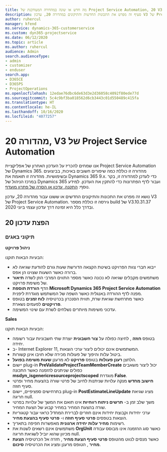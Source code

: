 ```yaml
---
title: מה חדש או שונה במהדורה המעודכנת של Project Service Automation, 20 V3
description: סעיף זה מפרט את התכונות החדשות והתיקונים במהדורה 20, עדכון V3 של Project Service Automation
author: ruhercul
manager: kfend
ms.service: dynamics-365-customerservice
ms.custom: dyn365-projectservice
ms.date: 06/12/2020
ms.topic: article
ms.author: ruhercul
audience: Admin
search.audienceType:
- admin
- customizer
- enduser
search.app:
- D365CE
- D365PS
- ProjectOperations
ms.openlocfilehash: 12edae76dbc6de63d3e2d36058c4092f80ede77d
ms.sourcegitcommit: 5c4c9bf3ba018562d6cb3443c01d550489c415fa
ms.translationtype: HT
ms.contentlocale: he-IL
ms.lasthandoff: 10/16/2020
ms.locfileid: "4077257"
---
```

# <a name="project-service-automation-update-release-20-v3"></a>מהדורה 20, V3 של Project Service Automation

אנו שמחים להכריז על העדכון האחרון של אפליקציית Project Service Automation של Dynamics 365. מהדורה זו כוללת כמה שיפורים חשובים באיכות, בביצועים ובשימושיות. מהדורה זו תואמת את Dynamics 365 9.x. כדי לעדכן למהדורה זו, בקר במרכז הניהול של Dynamics 365 ועבור לדף הפתרונות כדי להתקין את העדכון. למידע נוסף: [התקנה, עדכון או הסרה של פתרון מועדף](https://docs.microsoft.com/power-platform/admin/install-remove-preferred-solution).

נושא זה מפרט את התכונות והתיקונים החדשים או ששונו עבור מהדורה 20, עדכון V3 של Project Service Automation. גירסה זו כוללת מספר build של V3.10.31.37 ובדרך כלל היא זמינה דרך עדכון עצמי ביוני 2020.

## <a name="update-release-20"></a>הפצת עדכון 20

### <a name="bug-fixes"></a>תיקוני באגים

**ניהול פרויקט**

הבעיות הבאות תוקנו:

- ייבוא חברי צוות הפרויקט בשיטת הקצאה הדורשת שעות גורם להודעת שגיאה לא ברורה כאשר השעות שצוינו הן אפס.
- משתמשים מקבלים שגיאה לא נכונה כאשר מספר התווים המרבי הוזן לשדה **תיאור** של משימת פרויקט.
- הדף **הורדת תוספת Microsoft Dynamics 365 Project Service Automation** מפנה לדף ההורדה באנגלית כאשר השפה של המשתמש מוגדרת ליפנית.
- כאשר מתרחשת שגיאת שרת, תווית הסנכרון בכרטיסיה **לוח זמנים** בטופס **פרויקטים** לפעמים נשארת.
- עדכוני משימות מיותרים נשלחים לשרת עם שינוי המשימה.

**Sales**

הבעיות הבאות תוקנו:

- בטופס **חוזה** , לחיצה כפולה על **צור חשבונית** יוצרת שתי חשבוניות עבור רשומה יחידה.
- ב- Internet Explorer 11, המשתמשים אינם יכולים ליצור ערכי הוצאות.
- ביטול עלות והיפוך של פעולות מכירה שלא חויבו אינן קשורות.
- הלחצן **רענן פעולות** בטופס **פרויקט** לא מרענן **שעות משימה בפועל**.
- יישום plug-in **PreValidateProjectTeamMemberCreate** יכול ליצור משאבים כפולים שניתנים להזמנה כאשר התכונה **msdyn_isgenericresourceprojectscoped** מוגדרת **False**.
- **חישוב מחדש** מנקה עלויות שניתנות לחיוב של פרטי שורה בהצעות מחיר ופרטי סעיף חוזה.
- בתרחישים ספציפיים, יישום plug-in **PostEstimateLineUpdate** מציג שגיאת חריגה null.
- משך שלב זמן ב- **תרשים ניתוח רווחיות** אינו תואם את המשך של עלויות בפרטי שורה בהצעת המחיר במחיר קבוע של הצעת המחיר.
- ערכי יחידות וקבוצת יחידות אינם חוזרים לברירת המחדל כראוי עבור קטגוריות הוצאות בטפסים **פרטי סעיף חוזה** ו- **פרטי סעיף בהצעת מחיר**.
- רשימות **מחיר עלות יחידה ארגונית** מאפשרות חפיפה בתאריך.
- משתמשים אינם רשאים לשנות את **OrgUnit** כאשר סוג ההזמנה אינו מבוסס עבודה מכיוון שהוא יוביל לשגיאת חריגה null.
- כאשר מנסים לנווט מהטופס **פרטי סעיף הצעת מחיר** , חזרה אל הכרטיסיה **הצעת מחיר** , הטופס מרענן ומציג את הכרטיסיה **סיכום**.
